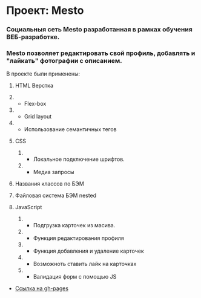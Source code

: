 # Проект: Mesto



### Социальныя сеть Mesto разработанная в рамках обучения ВЕБ-разработке.
### Mesto позволяет редактировать свой профиль, добавлять и "лайкать" фотографии с описанием.

В проекте были применены:
1. HTML Верстка 
  1. - Flex-box
  2. - Grid layout
  3. - Использование семантичных тегов

2. CSS
    1. - Локальное подключение шрифтов.
    2. - Медиа запросы

3. Названия классов по БЭМ

4. Файловая система БЭМ nested

5. JavaScript
    1. - Подгрузка карточек из масива.
    2. - Функция редактирования профиля
    3. - Функция добавления и удаление карточек
    4. - Возможноть ставить лайк на карточках
    5. - Валидация форм с помощью JS


* [Ссылка на gh-pages](https://darksick90.github.io/mesto/)
